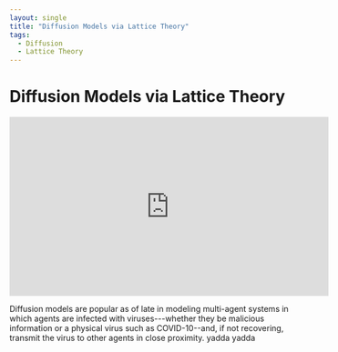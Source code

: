 ```yaml
---
layout: single
title: "Diffusion Models via Lattice Theory"
tags:
  - Diffusion
  - Lattice Theory
---
```


# Diffusion Models via Lattice Theory

<iframe width="560" height="315" src="https://www.youtube-nocookie.com/embed/UvW3BzlvMtY?controls=0" title="YouTube video player" frameborder="0" allow="accelerometer; autoplay; clipboard-write; encrypted-media; gyroscope; picture-in-picture" allowfullscreen></iframe>

Diffusion models are popular as of late in modeling multi-agent systems in which agents are infected with viruses---whether they be malicious information or a physical virus such as COVID-10--and, if not recovering, transmit the virus to other agents in close proximity. yadda yadda